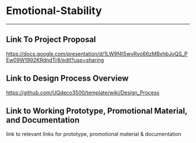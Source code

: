 # Emotional-Stability
***
## Link To Project Proposal

https://docs.google.com/presentation/d/1LW9f4I5wvRyo66zMBxhbJoQS_PEw09W1992KRdndTr8/edit?usp=sharing
## Link to Design Process Overview
https://github.com/UQdeco3500/template/wiki/Design_Process

## Link to Working Prototype, Promotional Material, and Documentation  
link to relevant links for prototype, promotional material & documentation
